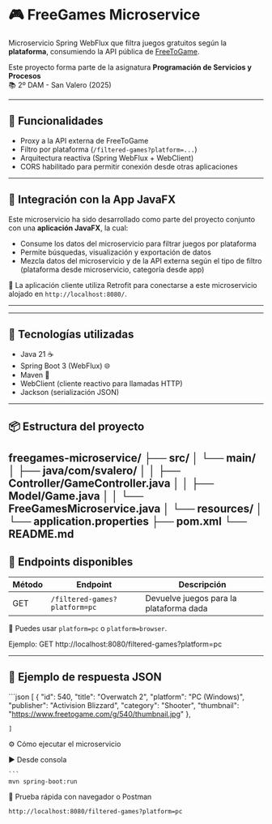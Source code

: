 # 🎮 FreeGames Microservice

Microservicio Spring WebFlux que filtra juegos gratuitos según la **plataforma**, consumiendo la API pública de [FreeToGame](https://www.freetogame.com/api-doc).

Este proyecto forma parte de la asignatura **Programación de Servicios y Procesos**  
📚 2º DAM - San Valero (2025)


---

## 🚀 Funcionalidades

- Proxy a la API externa de FreeToGame
- Filtro por plataforma (`/filtered-games?platform=...`)
- Arquitectura reactiva (Spring WebFlux + WebClient)
- CORS habilitado para permitir conexión desde otras aplicaciones

---

## 🔗 Integración con la App JavaFX

Este microservicio ha sido desarrollado como parte del proyecto conjunto con una **aplicación JavaFX**, la cual:

- Consume los datos del microservicio para filtrar juegos por plataforma
- Permite búsquedas, visualización y exportación de datos
- Mezcla datos del microservicio y de la API externa según el tipo de filtro (plataforma desde microservicio, categoría desde app)

📍 La aplicación cliente utiliza Retrofit para conectarse a este microservicio alojado en `http://localhost:8080/`.

---

---

## 🚀 Tecnologías utilizadas

- Java 21 ☕
- Spring Boot 3 (WebFlux) 🌐
- Maven 🔧
- WebClient (cliente reactivo para llamadas HTTP)
- Jackson (serialización JSON)

---

## 📦 Estructura del proyecto
freegames-microservice/ ├── src/ │ └── main/ │ ├── java/com/svalero/ │ │ ├── Controller/GameController.java │ │ ├── Model/Game.java │ │ └── FreeGamesMicroservice.java │ └── resources/ │ └── application.properties ├── pom.xml └── README.md
---

## 📡 Endpoints disponibles

| Método | Endpoint                      | Descripción                             |
|--------|-------------------------------|-----------------------------------------|
| GET    | `/filtered-games?platform=pc` | Devuelve juegos para la plataforma dada |

🔁 Puedes usar `platform=pc` o `platform=browser`.

Ejemplo: GET http://localhost:8080/filtered-games?platform=pc

---

## 🧪 Ejemplo de respuesta JSON

``´json
      [
      {
        "id": 540,
        "title": "Overwatch 2",
        "platform": "PC (Windows)",
        "publisher": "Activision Blizzard",
        "category": "Shooter",
        "thumbnail": "https://www.freetogame.com/g/540/thumbnail.jpg"
      },
      
    ]  

⚙️ Cómo ejecutar el microservicio

▶️ Desde consola

    ```
    mvn spring-boot:run
🧪 Prueba rápida con navegador o Postman

    http://localhost:8080/filtered-games?platform=pc
